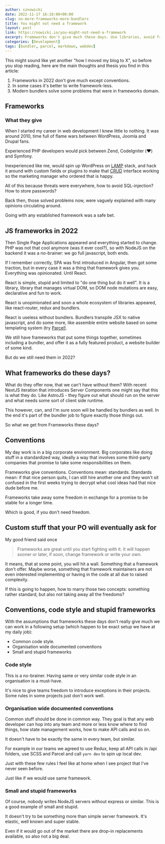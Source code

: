 ```yaml
---
author: sznowicki
date: 2022-11-17 16:10:00+00:00
slug: no-more-frameworks-more-bundlers
title: You might not need a framework
layout: post
link: https://nowicki.io/you-might-not-need-a-framework
excerpt: Frameworks don't give much these days. Use libraries, avoid frameworks. Even in big corp.
categories: [Development]
tags: [bundler, parcel, markdown, webdev]
---
```


This might sound like yet another "how I moved my blog to X", so before you stop reading, here are
the main thoughts and thesis you find in this article:

1. Frameworks in 2022 don't give much except conventions.
2. In some cases it's better to write framework-less.
3. Modern bundlers solve some problems that were in frameworks domain.

## Frameworks
### What they give

When I started my career in web development I knew little to nothing. It was around 2010, time full of flame wars between WordPress, Joomla and Drupal fans.

Experienced PHP developers would pick between Zend, CodeIgniter (❤️) and Symfony.

Inexperienced like me, would spin up WordPress on [LAMP](https://en.wikipedia.org/wiki/LAMP_(software_bundle)) stack,
and hack it around with custom fields or plugins to make that [CRUD](https://en.wikipedia.org/wiki/Create,_read,_update_and_delete)
interface working so the marketing manager who ordered that is happy.

All of this because threats were everywhere, how to avoid SQL-injection? How to store passwords?

Back then, those solved problems now, were vaguely explained with many opinions circulating around.

Going with any established framework was a safe bet.

## JS frameworks in 2022

Then Single Page Applications appeared and everything started to change. PHP was not that
cool anymore (was it ever cool?), so with NodeJS on the backend it was a no-brainer: we go
full javascript, both ends.

If I remember correctly, SPA was first introduced in Angular, then got some traction, but
in every case it was a thing that framework gives you. Everything was opinionated. Until React.

React is simple, stupid and limited to "do one thing but do it well". It is a library, library that
manages virtual DOM, so DOM node mutations are easy, declarative and fun to work.

React is unopinionated and soon a whole ecosystem of libraries appeared, like react-router, redux and bundlers.

React is useless without bundlers. Bundlers transpile JSX to native javascript, and do
some more, like assemble entire website based on some templating system (try [Parcel!](https://parceljs.org).

We still have frameworks that put some things together, sometimes including a bundler,
and offer it as a fully featured product, a website builder of some kind.

But do we still need them in 2022?

## What frameworks do these days?

What do they offer now, that we can't have without them? With recent NextJS iteration that introduces
Server Components one might say that this is what they do. Like AstroJS - they figure out what should
run on the server and what needs some sort of client side runtime.

This however, can, and I'm sure soon will be handled by bundlers as well. In the end it's part of the bundler
job to figure exactly those things out.

So what we get from Frameworks these days?

## Conventions

My day work is in a big corporate environment. Big corporates like doing stuff in
a standardized way, ideally a way that involves some third-party companies that
promise to take some responsibilities on them.

Frameworks give conventions. Conventions mean: standards. Standards mean: if that nice person quits,
I can still hire another one and they won't sit confused in the first weeks trying to decrypt what
cool ideas had that nice dude before me.

Frameworks take away some freedom in exchange for a promise to be stable for a longer time.

Which is good, if you don't need freedom.

## Custom stuff that your PO will eventually ask for

My good friend said once

> Frameworks are great until you start fighting with it. It will happen sooner or later, if soon, change framework or write your own.

It means, that at some point, you will hit a wall. Something that a framework don't offer.
Maybe worse, something that framework maintainers are not even interested implementing or having in the code at all due to raised complexity.

If this is going to happen, how to marry those two concepts: something rather standard, but also not taking away all the freedoms?

## Conventions, code style and stupid frameworks

With the assumptions that frameworks these days don't really give much we can work in a following setup (which happen to be exact setup we have at my daily job):

- Common code style.
- Organisation wide documented conventions
- Small and stupid frameworks

### Code style

This is a no-brainer. Having same or very similar code style in an organisation is a must-have.

It's nice to give teams freedom to introduce exceptions in their projects. Some rules in some projects just don't work well.

### Organisation wide documented conventions

Common stuff should be done in common way. They goal is that any web developer can hop into any team and more or less know where to find things, how state management works, how to make API calls and so on.

It doesn't have to be exactly the same in every team, but similar.

For example in our teams we agreed to use Redux, keep all API calls in /api folders, use SCSS and Parcel and call `yarn dev` to spin up local dev.

Just with these few rules I feel like at home when I see project that I've never seen before.

Just like if we would use same framework.

### Small and stupid frameworks

Of course, nobody writes NodeJS servers without express or similar. This is a good example of small and stupid.

It doesn't try to be something more than simple server framework. It's elastic, well known and super stable.

Even if it would go out of the market there are drop-in replacements available, so also not a big deal.


